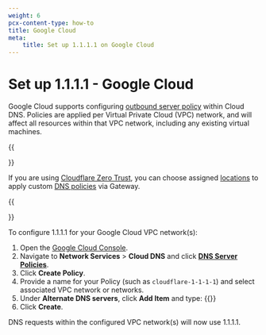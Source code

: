 ```yaml
---
weight: 6
pcx-content-type: how-to
title: Google Cloud
meta:
    title: Set up 1.1.1.1 on Google Cloud
---
```


# Set up 1.1.1.1 - Google Cloud

Google Cloud supports configuring [outbound server policy](https://cloud.google.com/dns/docs/server-policies-overview#dns-server-policy-out) within Cloud DNS. Policies are applied per Virtual Private Cloud (VPC) network, and will affect all resources within that VPC network, including any existing virtual machines.

{{<Aside type="note">}}

If you are using [Cloudflare Zero Trust](/cloudflare-one/), you can choose assigned [locations](/cloudflare-one/policies/filtering/dns-policies/locations/) to apply custom [DNS policies](/cloudflare-one/policies/filtering/dns-policies/) via Gateway.

{{</Aside>}}

To configure 1.1.1.1 for your Google Cloud VPC network(s):

1. Open the [Google Cloud Console](https://console.cloud.google.com).
2. Navigate to **Network Services** > **Cloud DNS** and click [**DNS Server Policies**](https://console.cloud.google.com/net-services/dns/policies).
3. Click **Create Policy**.
4. Provide a name for your Policy (such as `cloudflare-1-1-1-1`) and select associated VPC network or networks.
5. Under **Alternate DNS servers**, click **Add Item** and type:
    {{<render file="_ipv4.md">}}
6. Click **Create**.

DNS requests within the configured VPC network(s) will now use 1.1.1.1.